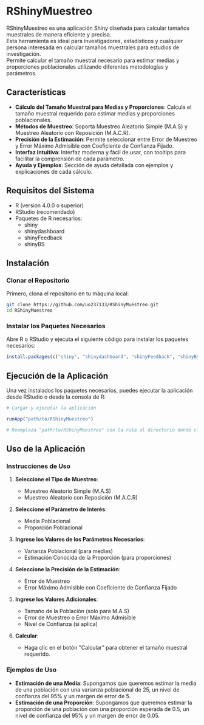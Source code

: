# RShinyMuestreo

RShinyMuestreo es una aplicación Shiny diseñada para calcular tamaños muestrales de manera eficiente y precisa.  
Esta herramienta es ideal para investigadores, estadísticos y cualquier persona interesada en calcular tamaños muestrales para estudios de investigación.  
Permite calcular el tamaño muestral necesario para estimar medias y proporciones poblacionales utilizando diferentes metodologías y parámetros.

## Características

- **Cálculo del Tamaño Muestral para Medias y Proporciones**: Calcula el tamaño muestral requerido para estimar medias y proporciones poblacionales.
- **Métodos de Muestreo**: Soporta Muestreo Aleatorio Simple (M.A.S) y Muestreo Aleatorio con Reposición (M.A.C.R).
- **Precisión de la Estimación**: Permite seleccionar entre Error de Muestreo y Error Máximo Admisible con Coeficiente de Confianza Fijado.
- **Interfaz Intuitiva**: Interfaz moderna y fácil de usar, con tooltips para facilitar la comprensión de cada parámetro.
- **Ayuda y Ejemplos**: Sección de ayuda detallada con ejemplos y explicaciones de cada cálculo.

## Requisitos del Sistema

- R (versión 4.0.0 o superior)
- RStudio (recomendado)
- Paquetes de R necesarios:
  - shiny
  - shinydashboard
  - shinyFeedback
  - shinyBS

## Instalación

### Clonar el Repositorio

Primero, clona el repositorio en tu máquina local:

```sh
git clone https://github.com/uo237133/RShinyMuestreo.git
cd RShinyMuestreo
```

### Instalar los Paquetes Necesarios

Abre R o RStudio y ejecuta el siguiente código para instalar los paquetes necesarios:

```r
install.packages(c("shiny", "shinydashboard", "shinyFeedback", "shinyBS"))
```

## Ejecución de la Aplicación

Una vez instalados los paquetes necesarios, puedes ejecutar la aplicación desde RStudio o desde la consola de R:

```r
# Cargar y ejecutar la aplicación

runApp("path/to/RShinyMuestreo")

# Reemplaza "path/to/RShinyMuestreo" con la ruta al directorio donde clonaste el repositorio.
```

## Uso de la Aplicación

### Instrucciones de Uso

1. **Seleccione el Tipo de Muestreo**:
   - Muestreo Aleatorio Simple (M.A.S)
   - Muestreo Aleatorio con Reposición (M.A.C.R)

2. **Seleccione el Parámetro de Interés**:
   - Media Poblacional
   - Proporción Poblacional

3. **Ingrese los Valores de los Parámetros Necesarios**:
   - Varianza Poblacional (para medias)
   - Estimación Conocida de la Proporción (para proporciones)

4. **Seleccione la Precisión de la Estimación**:
   - Error de Muestreo
   - Error Máximo Admisible con Coeficiente de Confianza Fijado

5. **Ingrese los Valores Adicionales**:
   - Tamaño de la Población (solo para M.A.S)
   - Error de Muestreo o Error Máximo Admisible
   - Nivel de Confianza (si aplica)

6. **Calcular**:
   - Haga clic en el botón "Calcular" para obtener el tamaño muestral requerido.

### Ejemplos de Uso

- **Estimación de una Media**: Supongamos que queremos estimar la media de una población con una varianza poblacional de 25, un nivel de confianza del 95% y un margen de error de 5. 
- **Estimación de una Proporción**: Supongamos que queremos estimar la proporción de una población con una proporción esperada de 0.5, un nivel de confianza del 95% y un margen de error de 0.05.
